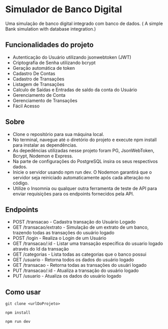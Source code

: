 # Simulador de Banco Digital
Uma simulação de banco digital integrado com banco de dados. ( A simple Bank simulation with database integration.)

## Funcionalidades do projeto

* Autenticação do Usuário utilizando jsonwebtoken (JWT)
* Criptografia de Senha utilizando bcrypt
* Geração automática de token
* Cadastro De Contas
* Cadastro de Transações
* Listagem de Transações
* Calculo de Saídas e Entradas de saldo da conta do Usuário
* Gerenciamento de Conta
* Gerenciamento de Transações
* Fácil Acesso

## Sobre
* Clone o repositório para sua máquina local.
* No terminal, navegue até o diretório do projeto e execute npm install para instalar as dependências.
* As depedências utilizadas nesse projeto foram PG, JsonWebToken, Bcrypt, Nodemon e Express.
* Na parte de configurações do PostgreSQL insira os seus respectivos dados.
* Inicie o servidor usando npm run dev. O Nodemon garantirá que o servidor seja reiniciado automaticamente após cada alteração no código.
* Utilize o Insomnia ou qualquer outra ferramenta de teste de API para enviar requisições para os endpoints fornecidos pela API.

## Endpoints
* POST /transacao - Cadastra transação do Usuário Logado
* GET /transacao/extrato - Simulação de um extrato de um banco, trazendo todas as transações do usuário logado
* POST /login - Realiza o Login de um Usuário
* GET /transacao/:id - Listar uma transação específica do usuario logado através do Id da transação
* GET /categorias - Lista todas as categorias que o banco possui
* GET /usuario - Retorna todos os dados do usuário logado
* GET /transacao - Retorna todas as transações do usuári logado
* PUT /transacao/:id - Atualiza a transação do usuário logado
* PUT /usuario - Atualiza os dados do usuário logado

## Como usar
```
git clone <urlDoProjeto>

npm install

npm run dev
```
